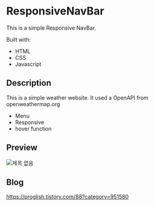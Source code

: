 # ResponsiveNavBar
This is a simple Responsive NavBar.

Built with: 

- HTML  
- CSS  
- Javascript

## Description

This is a simple weather website. It used a OpenAPI from openweathermap.org

- Menu 
- Responsive
- hover function 

## Preview 
![제목 없음](https://user-images.githubusercontent.com/65179725/118624464-27150100-b804-11eb-9bd1-f073c0e7b7c0.png)

## Blog
https://proglish.tistory.com/88?category=951580
